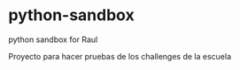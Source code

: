 # python-sandbox
python sandbox for Raul

Proyecto para hacer pruebas de los challenges de la escuela
